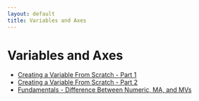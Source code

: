 ```yaml
---
layout: default
title: Variables and Axes
---
```


#  Variables and Axes
* [Creating a Variable From Scratch - Part 1](createvarscratch.html)
* [Creating a Variable From Scratch - Part 2](varscratch2.html)
* [Fundamentals - Difference Between Numeric, MA, and MVs](fundamentals.html)   
